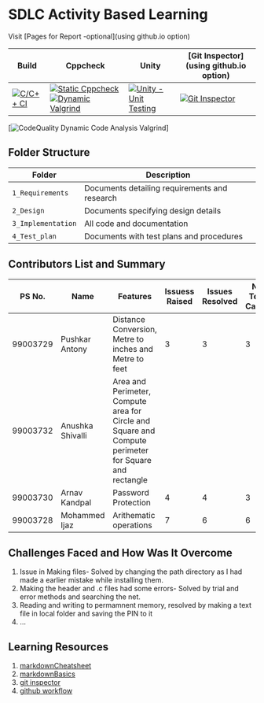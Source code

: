 # SDLC Activity Based Learning

Visit [Pages for Report -optional](using github.io option)

Build | Cppcheck | Unity | [Git Inspector](using github.io option)
------|----------|-------|--------------
[![C/C++ CI](https://github.com/99003729/sdlc_new/actions/workflows/c-cpp.yml/badge.svg)](https://github.com/99003729/sdlc_new/actions/workflows/c-cpp.yml) | [![Static Cppcheck](https://github.com/99003729/sdlc_new/actions/workflows/cppcheck.yml/badge.svg)](https://github.com/99003729/sdlc_new/actions/workflows/cppcheck.yml) [![Dynamic Valgrind](https://github.com/99003729/sdlc_new/actions/workflows/CodeQuality_Dynamic.yml/badge.svg)](https://github.com/99003729/sdlc_new/actions/workflows/CodeQuality_Dynamic.yml)| [![Unity - Unit Testing](https://github.com/99003729/sdlc_new/actions/workflows/unity.yml/badge.svg)](https://github.com/99003729/sdlc_new/actions/workflows/unity.yml)| [![Git Inspector](https://github.com/99003729/sdlc_new/actions/workflows/gitinspector.yml/badge.svg)](https://github.com/99003729/sdlc_new/actions/workflows/gitinspector.yml)
[![CodeQuality Dynamic Code Analysis Valgrind](https://github.com/99003757/SDLC_MINI_PROJECT_TEAM5/actions/workflows/CodeQuality_Dynamic.yml/badge.svg)]
## Folder Structure
Folder             | Description
-------------------| -----------------------------------------
`1_Requirements`   | Documents detailing requirements and research
`2_Design`         | Documents specifying design details
`3_Implementation` | All code and documentation
`4_Test_plan`      | Documents with test plans and procedures

## Contributors List and Summary

PS No. |  Name   |    Features    | Issuess Raised |Issues Resolved|No Test Cases|Test Case Pass
-------|---------|----------------|----------------|---------------|-------------|--------------
99003729 | Pushkar Antony  | Distance Conversion, Metre to inches and Metre to feet   | 3 | 3 | 3 |3     
99003732 | Anushka Shivalli | Area and Perimeter, Compute area for Circle and Square and Compute perimeter for Square and rectangle | 
99003730 | Arnav Kandpal  | Password Protection    | 4     | 4   |3   |3     
99003728 | Mohammed Ijaz  | Arithematic operations    | 7     | 6   |6   |6

## Challenges Faced and How Was It Overcome

1. Issue in Making files- Solved by changing the path directory as I had made a earlier mistake while installing them. 
2. Making the header and .c files had some errors- Solved by trial and error methods and searching the net.
3. Reading and writing to permamnent memory, resolved by making a text file in local folder and saving the PIN to it
4. ...

## Learning Resources
1. [markdownCheatsheet](https://github.com/adam-p/markdown-here/wiki/Markdown-Cheatsheet)
2. [markdownBasics](https://guides.github.com/features/mastering-markdown/)
3. [git inspector](https://github.com/ejwa/gitinspector.git)
4. [github workflow](https://docs.github.com/en/actions/learn-github-action)






